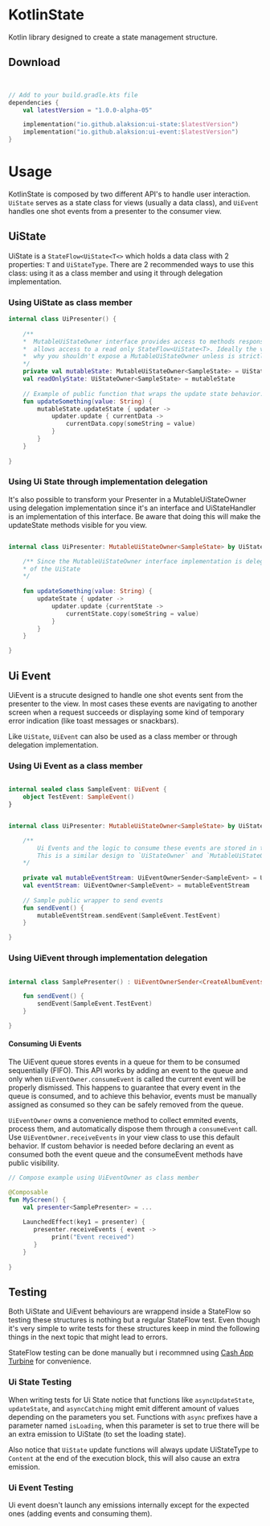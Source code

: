 # KotlinState
Kotlin library designed to create a state management structure.


## Download

```kotlin


// Add to your build.gradle.kts file
dependencies {
    val latestVersion = "1.0.0-alpha-05"

    implementation("io.github.alaksion:ui-state:$latestVersion")
    implementation("io.github.alaksion:ui-event:$latestVersion")
}

```

# Usage
KotlinState is composed by two different API's to handle user interaction. `UiState` serves as a state class for views (usually a data class), and `UiEvent` handles one shot events from a presenter to the consumer view.

## UiState
UiState is a `StateFlow<UiState<T<>` which holds a data class with 2 properties: `T` and `UiStateType`. There are 2 recommended ways to use this class: using it as a class member and using it through delegation implementation.

### Using UiState as class member
```kotlin
internal class UiPresenter() {
    
    /**
    *  MutableUiStateOwner interface provides access to methods responsible for updating the state while UiStateOwner only
    *  allows access to a read only StateFlow<UiState<T>. Ideally the view will only need direct access to the current snapshot of UiState, that's
    *  why you shouldn't expose a MutableUiStateOwner unless is strictly necessary.
    */ 
    private val mutableState: MutableUiStateOwner<SampleState> = UiStateHandler<SampleState>(SampleState())
    val readOnlyState: UiStateOwner<SampleState> = mutableState
    
    // Example of public function that wraps the update state behavior.
    fun updateSomething(value: String) {
        mutableState.updateState { updater ->
            updater.update { currentData -> 
                currentData.copy(someString = value)
            }
        }
    }
    
}

```

### Using Ui State through implementation delegation
It's also possible to transform your Presenter in a MutableUiStateOwner<T> using delegation implementation since it's an interface and UiStateHandler is an implementation of this interface. Be aware that doing this will make the updateState methods visible for you view.

```kotlin

internal class UiPresenter: MutableUiStateOwner<SampleState> by UiStateHandler<SampleState>(SampleState) {

    /** Since the MutableUiStateOwner interface implementation is delegated, state update methods can be accessed directly, without the need of explicit declaration
    * of the UiState
    */
    
    fun updateSomething(value: String) {
        updateState { updater -> 
            updater.update {currentState -> 
                currentState.copy(someString = value)
            }
        }
    }

}

```

## Ui Event
UiEvent is a strucute designed to handle one shot events sent from the presenter to the view. In most cases these events are navigating to another screen when a request succeeds or displaying some kind of temporary error indication (like toast messages or snackbars).

Like `UiState`, `UiEvent` can also be used as a class member or through delegation implementation.

### Using Ui Event as a class member

```kotlin

internal sealed class SampleEvent: UiEvent {
    object TestEvent: SampleEvent()
}


internal class UiPresenter: MutableUiStateOwner<SampleState> by UiStateHandler<SampleState>(SampleState) {

    /** 
        Ui Events and the logic to consume these events are stored in the `UiEventOwner` interface while the logic to emit these events is parte of the `UiEventSender`  interface.
        This is a similar design to `UiStateOwner` and `MutableUiStateOwner`, so usually the presenter should only expose the UiEventOwner instance.
    */
    
    private val mutableEventStream: UiEventOwnerSender<SampleEvent> = UiEventHandler()
    val eventStream: UiEventOwner<SampleEvent> = mutableEventStream
    
    // Sample public wrapper to send events
    fun sendEvent() {
        mutableEventStream.sendEvent(SampleEvent.TestEvent)
    }

}

```

### Using UiEvent through implementation delegation

```kotlin

internal class SamplePresenter() : UiEventOwnerSender<CreateAlbumEvents> by UiEventHandler() {

    fun sendEvent() {
        sendEvent(SampleEvent.TestEvent)
    }

}

```

#### Consuming Ui Events
The UiEvent queue stores events in a queue for them to be consumed sequentially (FIFO). This API works by adding an event to the queue and only when `UiEventOwner.consumeEvent` is called the current event will be properly dismissed. This happens to guarantee that every event in the queue is consumed, and to achieve this behavior, events must be manually assigned as consumed so they can be safely removed from the queue.

`UiEventOwner` owns a convenience method to collect emmited events, process them, and automatically dispose them through a `consumeEvent` call. Use `UiEventOwner.receiveEvents` in your view class to use this default behavior. If custom behavior is needed before declaring an event as consumed both the event queue and the consumeEvent methods have public visibility.

```kotlin
// Compose example using UiEventOwner as class member

@Composable
fun MyScreen() {
    val presenter<SamplePresenter> = ...
    
    LaunchedEffect(key1 = presenter) {
       presenter.receiveEvents { event ->
            print("Event received")
       }
    }
   
}

```
    
## Testing
Both UiState and UiEvent behaviours are wrappend inside a StateFlow so testing these structures is nothing but a regular StateFlow test. Even though it's very simple to write tests for these structures keep in mind the following things in the next topic that might lead to errors.

StateFlow testing can be done manually but i recommned using [Cash App Turbine](https://github.com/cashapp/turbine) for convenience.
    
### Ui State Testing
When writing tests for Ui State notice that functions like `asyncUpdateState`, `updateState`, and `asyncCatching` might emit different amount of values depending on the parameters you set. Functions with `async` prefixes have a parameter named `isLoading`, when this parameter is set to true there will be an extra emission to UiState (to set the loading state). 
    
Also notice that `UiState` update functions will always update UiStateType to `Content` at the end of the execution block, this will also cause an extra emission.
    
### Ui Event Testing
Ui event doesn't launch any emissions internally except for the expected ones (adding events and consuming them).


